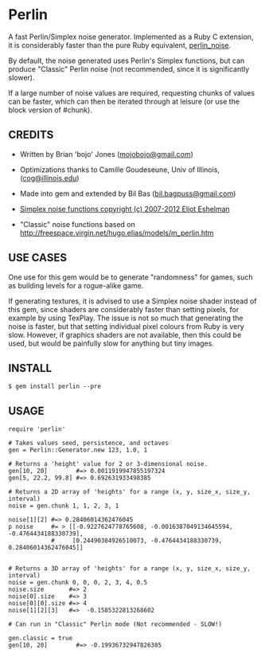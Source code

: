 Perlin
======

A fast Perlin/Simplex noise generator.
Implemented as a Ruby C extension, it is considerably faster than the pure Ruby equivalent, [perlin_noise](https://github.com/junegunn/perlin_noise).

By default, the noise generated uses Perlin's Simplex functions, but can produce "Classic" Perlin noise
(not recommended, since it is significantly slower).

If a large number of noise values are required, requesting chunks of values can be faster, which can then be iterated
through at leisure (or use the block version of #chunk).

CREDITS
-------

- Written by Brian 'bojo' Jones (mojobojo@gmail.com)
- Optimizations thanks to Camille Goudeseune, Univ of Illinois, (cog@illinois.edu)
- Made into gem and extended by Bil Bas (bil.bagpuss@gmail.com)

- [Simplex noise functions copyright (c) 2007-2012 Eliot Eshelman](http://www.6by9.net/b/2012/02/03/simplex-noise-for-c-and-python)
- "Classic" noise functions based on http://freespace.virgin.net/hugo.elias/models/m_perlin.htm

USE CASES
---------

One use for this gem would be to generate "randomness" for games, such as building levels for a rogue-alike game.

If generating textures, it is advised to use a Simplex noise shader instead of this gem, since shaders are considerably
faster than setting pixels, for example by using TexPlay. The issue is not so much that generating the noise is faster,
but that setting individual pixel colours from Ruby is very slow. However, if graphics shaders are not available, then
this could be used, but would be painfully slow for anything but tiny images.

INSTALL
-------

    $ gem install perlin --pre

USAGE
-----

    require 'perlin'

    # Takes values seed, persistence, and octaves
    gen = Perlin::Generator.new 123, 1.0, 1

    # Returns a 'height' value for 2 or 3-dimensional noise.
    gen[10, 20]        #=> 0.0011919947855197324
    gen[5, 22.2, 99.8] #=> 0.692631933498385

    # Returns a 2D array of 'heights' for a range (x, y, size_x, size_y, interval)
    noise = gen.chunk 1, 1, 2, 3, 1

    noise[1][2] #=> 0.28406014362476045
    p noise     #= > [[-0.9227624778765608, -0.0016387049134645594, -0.4764434188330739],
                #     [0.24490384926510073, -0.4764434188330739, 0.28406014362476045]]


    # Returns a 3D array of 'heights' for a range (x, y, size_x, size_y, interval)
    noise = gen.chunk 0, 0, 0, 2, 3, 4, 0.5
    noise.size       #=> 2
    noise[0].size    #=> 3
    noise[0][0].size #=> 4
    noise[1][2][3]   #=>  -0.1585322813268602

    # Can run in "Classic" Perlin mode (Not recommended - SLOW!)

    gen.classic = true
    gen[10, 20]        #=> -0.19936732947826385
